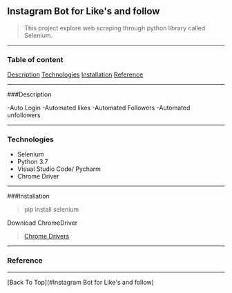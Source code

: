 ## Instagram Bot for Like's and follow

> This project explore web scraping through python library called Selenium.

---

### Table of content

[Description](#description)
[Technologies](#technologies)
[Installation](#Installation)
[Reference](#Reference)

---

###Description

-Auto Login
-Automated likes
-Automated Followers
-Automated unfollowers

---

### Technologies
- Selenium
- Python 3.7
- Visual Studio Code/ Pycharm
- Chrome Driver

---

###Installation
> pip install selenium

Download ChromeDriver 
> [Chrome Drivers](https://chromedriver.chromium.org/downloads)

---

### Reference

---


[Back To Top](#Instagram Bot for Like's and follow)